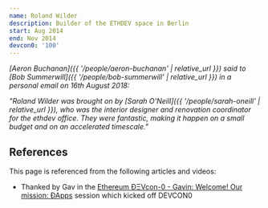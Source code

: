 ```yaml
---
name: Roland Wilder
description: Builder of the ETHDEV space in Berlin
start: Aug 2014
end: Nov 2014
devcon0: '100'
---
```


*[Aeron Buchanan]({{ '/people/aeron-buchanan' | relative_url }}) said to [Bob Summerwill]({{ '/people/bob-summerwill' | relative_url }}) in a personal email on 16th August 2018:*

*"Roland Wilder was brought on by [Sarah O'Neill]({{ '/people/sarah-oneill' | relative_url }}), who was the interior designer and renovation coordinator for the ethdev office. They were fantastic, making it happen on a small budget and on an accelerated timescale."*


## References

This page is referenced from the following articles and videos:

- Thanked by Gav in the [Ethereum ÐΞVcon-0 - Gavin: Welcome! Our mission: ÐApps](https://www.youtube.com/watch?v=_BvvUlKDqp0&t=100s) session which kicked off DEVCON0